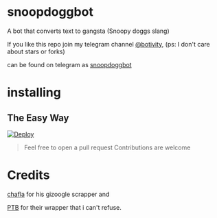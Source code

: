 # snoopdoggbot
A bot that converts text to gangsta 
(Snoopy doggs slang)

If you like this repo join my telegram channel [@botivity](https://telegram.dog/botivity),
(ps: I don't care about stars or forks)

can be found on telegram as [snoopdoggbot](https://telegram.dog/snoopdoggbot)

# installing

## The Easy Way

[![Deploy](https://www.herokucdn.com/deploy/button.svg)](https://heroku.com/deploy?template=https://github.com/PascalMaximus/snoopdoggbot)




> Feel free to open a pull request
  Contributions are welcome

# Credits 
[chafla](https://github.com/chafla) for his gizoogle scrapper
and 

[PTB](https://github.com/python-telegram-bot) for their wrapper that i can't refuse.

